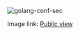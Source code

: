 ![golang-conf-sec](https://user-images.githubusercontent.com/58173938/196478466-d76b4feb-b9b3-4dac-b5c5-3f6342c86e95.png)


Image link: [Public view](https://hub.docker.com/r/mynameismohan/golang-app-conf-secrets/tags)
